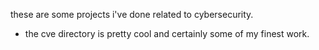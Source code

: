 these are some projects i've done related to cybersecurity.
- the cve directory is pretty cool and certainly some of my finest work. 
